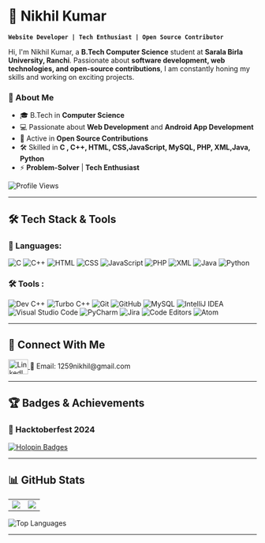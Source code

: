 # 🚀 Nikhil Kumar 

**`Website Developer | Tech Enthusiast | Open Source Contributor`**

Hi, I'm Nikhil Kumar, a **B.Tech Computer Science** student at **Sarala Birla University, Ranchi**. Passionate about **software development, web technologies, and open-source contributions**, I am constantly honing my skills and working on exciting projects.

### 🌟 About Me
- 🎓 B.Tech in **Computer Science**
- 💻 Passionate about **Web Development** and **Android App Development**
- 🚀 Active in **Open Source Contributions**
- 🛠️ Skilled in **C , C++, HTML, CSS,JavaScript, MySQL, PHP, XML,Java, Python**
- ⚡ **Problem-Solver** | **Tech Enthusiast**

<p align="left"> <img src="https://komarev.com/ghpvc/?username=Nikhil-kumar490&label=Profile%20views&color=0e75b6&style=flat" alt="Profile Views" /> </p>

---

## 🛠️ Tech Stack & Tools

### 🚀 Languages:
![C](https://img.shields.io/badge/C-%2300599C.svg?style=for-the-badge&logo=c&logoColor=white)
![C++](https://img.shields.io/badge/C++-%2300599C.svg?style=for-the-badge&logo=c%2B%2B&logoColor=white)
![HTML](https://img.shields.io/badge/HTML5-%23E34F26.svg?style=for-the-badge&logo=html5&logoColor=white)
![CSS](https://img.shields.io/badge/CSS3-%231572B6.svg?style=for-the-badge&logo=css3&logoColor=white)
![JavaScript](https://img.shields.io/badge/JavaScript-%23F7DF1E.svg?style=for-the-badge&logo=javascript&logoColor=black)
![PHP](https://img.shields.io/badge/PHP-%23777BB4.svg?style=for-the-badge&logo=php&logoColor=white)
![XML](https://img.shields.io/badge/XML-%231572B6.svg?style=for-the-badge&logo=css3&logoColor=white)
![Java](https://img.shields.io/badge/Java-%23ED8B00.svg?style=for-the-badge&logo=java&logoColor=white)
![Python](https://img.shields.io/badge/Python-%233776AB.svg?style=for-the-badge&logo=python&logoColor=white)

### 🛠️ Tools :
![Dev C++](https://img.shields.io/badge/Dev%20C++-%2300599C.svg?style=for-the-badge&logo=c%2B%2B&logoColor=white)
![Turbo C++](https://img.shields.io/badge/Turbo%20C++-%2300599C.svg?style=for-the-badge&logo=c%2B%2B&logoColor=white)
![Git](https://img.shields.io/badge/Git-%23F05033.svg?style=for-the-badge&logo=git&logoColor=white)
![GitHub](https://img.shields.io/badge/GitHub-%23181700.svg?style=for-the-badge&logo=github&logoColor=white)
![MySQL](https://img.shields.io/badge/MySQL-%234479A1.svg?style=for-the-badge&logo=mysql&logoColor=white)
![IntelliJ IDEA](https://img.shields.io/badge/IntelliJ%20IDEA-%23000000.svg?style=for-the-badge&logo=intellij-idea&logoColor=white)
![Visual Studio Code](https://img.shields.io/badge/VS%20Code-%23007ACC.svg?style=for-the-badge&logo=visual-studio-code&logoColor=white)
![PyCharm](https://img.shields.io/badge/PyCharm-%23F3DF1E.svg?style=for-the-badge&logo=pycharm&logoColor=white)
![Jira](https://img.shields.io/badge/Jira-%230A0FFF.svg?style=for-the-badge&logo=jira&logoColor=white)
![Code Editors](https://img.shields.io/badge/Code%20Editors-%23000000.svg?style=for-the-badge&logo=visual-studio-code&logoColor=white)
![Atom](https://img.shields.io/badge/Atom-%2366595C.svg?style=for-the-badge&logo=atom&logoColor=white)



---

## 🔗 Connect With Me
<p align="left">
<a href="https://www.linkedin.com/in/nikhil-kumar-798ab2277" target="blank">
<img align="center" src="https://upload.wikimedia.org/wikipedia/commons/c/ca/LinkedIn_logo_initials.png" alt="LinkedIn" height="30" width="40" />
</a>  
📧 Email: 1259nikhil@gmail.com  
</p>


---

## 🏆 Badges & Achievements
### 🎉 Hacktoberfest 2024
[![Holopin Badges](https://holopin.me/nikhilkumar490)](https://holopin.io/@nikhilkumar490)

---

## 📊 GitHub Stats

<table>
<tr>
<td>
 <img src="https://github-readme-stats.vercel.app/api?username=Nikhil-kumar490&show_icons=true&theme=gruvbox" />
</td>
<td>
 <img src="https://streak-stats.demolab.com?user=Nikhil-kumar490&theme=gruvbox&border_radius=4.5" />
</td>
</tr>
</table>

<img align="center" src="https://github-readme-stats.vercel.app/api/top-langs?username=Nikhil-kumar490&show_icons=true&locale=en&theme=gruvbox&layout=compact" alt="Top Languages" />

---


